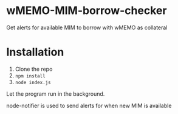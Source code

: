 # wMEMO-MIM-borrow-checker
Get alerts for available MIM to borrow with wMEMO as collateral


# Installation
1. Clone the repo 
2. `npm install`
3. `node index.js`

Let the program run in the background.

node-notifier is used to send alerts for when new MIM is available
